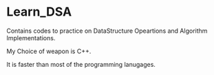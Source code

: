 # Learn_DSA
Contains codes to practice on DataStructure Opeartions and Algorithm Implementations.

My Choice of weapon is C++.

It is faster than most of the programming lanugages.
